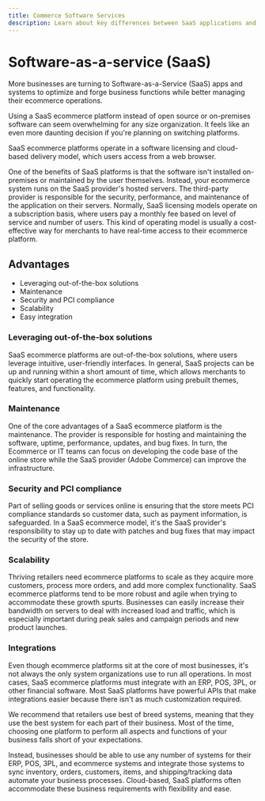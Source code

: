 ```yaml
---
title: Commerce Software Services
description: Learn about key differences between SaaS applications and other self-hosted (on-premises) open source ecommerce options.
---
```


# Software-as-a-service (SaaS)

More businesses are turning to Software-as-a-Service (SaaS) apps and systems to optimize and forge business functions while better managing their ecommerce operations.

Using a SaaS ecommerce platform instead of open source or on-premises software can seem overwhelming for any size organization. It feels like an even more daunting decision if you're planning on switching platforms.

SaaS ecommerce platforms operate in a software licensing and cloud-based delivery model, which users access from a web browser.

One of the benefits of SaaS platforms is that the software isn't installed on-premises or maintained by the user themselves. Instead, your ecommerce system runs on the SaaS provider's hosted servers. The third-party provider is responsible for the security, performance, and maintenance of the application on their servers. Normally, SaaS licensing models operate on a subscription basis, where users pay a monthly fee based on level of service and number of users. This kind of operating model is usually a cost-effective way for merchants to have real-time access to their ecommerce platform.

## Advantages

- Leveraging out-of-the-box solutions
- Maintenance
- Security and PCI compliance
- Scalability
- Easy integration

### Leveraging out-of-the-box solutions

SaaS ecommerce platforms are out-of-the-box solutions, where users leverage intuitive, user-friendly interfaces. In general, SaaS projects can be up and running within a short amount of time, which allows merchants to quickly start operating the ecommerce platform using prebuilt themes, features, and functionality. 

### Maintenance

One of the core advantages of a SaaS ecommerce platform is the maintenance. The provider is responsible for hosting and maintaining the software, uptime, performance, updates, and bug fixes. In turn, the Ecommerce or IT teams can focus on developing the code base of the online store while the SaaS provider (Adobe Commerce) can improve the infrastructure.

### Security and PCI compliance

Part of selling goods or services online is ensuring that the store meets PCI compliance standards so customer data, such as payment information, is safeguarded. In a SaaS ecommerce model, it's the SaaS provider's responsibility to stay up to date with patches and bug fixes that may impact the security of the store.

### Scalability

Thriving retailers need ecommerce platforms to scale as they acquire more customers, process more orders, and add more complex functionality. SaaS ecommerce platforms tend to be more robust and agile when trying to accommodate these growth spurts. Businesses can easily increase their bandwidth on servers to deal with increased load and traffic, which is especially important during peak sales and campaign periods and new product launches.

### Integrations

Even though ecommerce platforms sit at the core of most businesses, it's not always the only system organizations use to run all operations. In most cases, SaaS ecommerce platforms must integrate with an ERP, POS, 3PL, or other financial software. Most SaaS platforms have powerful APIs that make integrations easier because there isn't as much customization required.

We recommend that retailers use best of breed systems, meaning that they use the best system for each part of their business. Most of the time, choosing one platform to perform all aspects and functions of your business falls short of your expectations.

Instead, businesses should be able to use any number of systems for
their ERP, POS, 3PL, and ecommerce systems and integrate those systems to sync inventory, orders, customers, items, and shipping/tracking data automate your business processes. Cloud-based, SaaS platforms often accommodate these business requirements with flexibility and ease.
